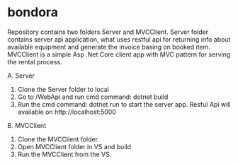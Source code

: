 # bondora

Repository contains two folders Server and MVCClient. Server folder contains server api application, what uses restful api for returning info about available 
equipment and generate the invoice basing on booked item. MVCClient is a simple Asp .Net Core client app with MVC pattern for serving the rental process. 


A. Server
1. Clone the Server folder to local <folder>
2. Go to <folder>/WebApi and run cmd command: dotnet build
3. Run the cmd command: dotnet run to start the server app. Resful Api will available on http://localhost:5000

B. MVCClient
1. Clone the MVCClient folder
2. Open MVCClient folder in VS and build
3. Run the MVCClient from the VS.
